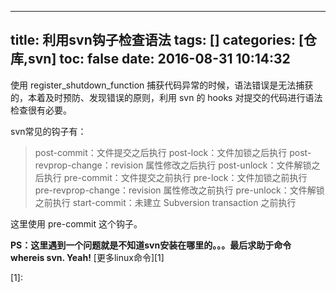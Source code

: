 
---
title: 利用svn钩子检查语法
tags: []
categories: [仓库,svn]
toc: false
date: 2016-08-31 10:14:32
---

使用 register_shutdown_function 捕获代码异常的时候，语法错误是无法捕获的，本着及时预防、发现错误的原则，利用 svn 的 hooks 对提交的代码进行语法检查很有必要。

svn常见的钩子有：
>post-commit：文件提交之后执行
>post-lock：文件加锁之后执行
>post-revprop-change：revision 属性修改之后执行
>post-unlock：文件解锁之后执行
>pre-commit：文件提交之前执行
>pre-lock：文件加锁之前执行
>pre-revprop-change：revision 属性修改之前执行
>pre-unlock：文件解锁之前执行
>start-commit：未建立 Subversion transaction 之前执行

这里使用 pre-commit 这个钩子。

**PS：这里遇到一个问题就是不知道svn安装在哪里的。。。最后求助于命令 whereis svn. Yeah!**  [更多linux命令][1]



[1]:






